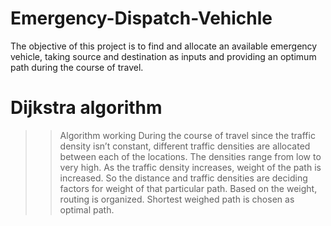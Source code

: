 # Emergency-Dispatch-Vehichle
The objective of this project is to find and allocate an available emergency vehicle, taking 
source and destination as inputs and providing an optimum path during the course of travel.

# Dijkstra algorithm
>
>>Algorithm working
During the course of travel since the traffic density isn’t constant, different traffic 
densities are allocated between each of the locations. The densities range from low to 
very high. As the traffic density increases, weight of the path is increased. So the 
distance and traffic densities are deciding factors for weight of that particular path. 
Based on the weight, routing is organized. Shortest weighed path is chosen as optimal path.

>
